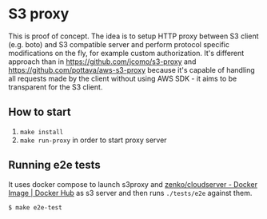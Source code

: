 # S3 proxy

This is proof of concept.
The idea is to setup HTTP proxy between S3 client (e.g. boto)  and S3 compatible server and perform protocol specific modifications on the fly, for example custom authorization. It's different approach than in https://github.com/jcomo/s3-proxy and https://github.com/pottava/aws-s3-proxy because it's capable of handling all requests made by the client without using AWS SDK - it aims to be transparent for the S3 client.


## How to start

1. `make install`
2. `make run-proxy` in order to start proxy server

## Running e2e tests

It uses docker compose to launch s3proxy and [zenko/cloudserver - Docker Image | Docker Hub](https://hub.docker.com/r/zenko/cloudserver) as s3 server and then runs `./tests/e2e` against them.

    $ make e2e-test
